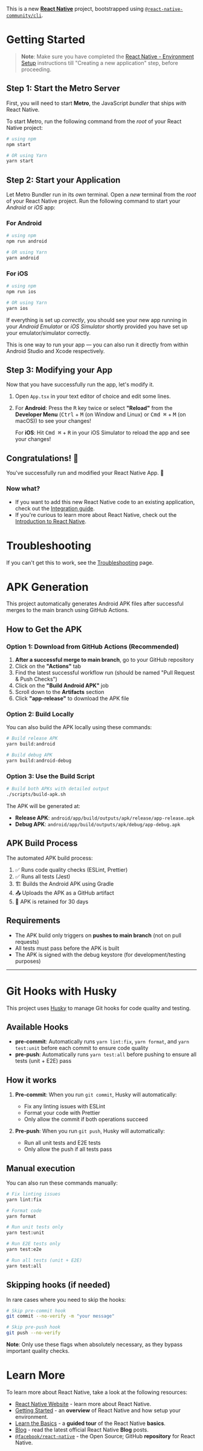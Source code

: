 This is a new [**React Native**](https://reactnative.dev) project, bootstrapped using [`@react-native-community/cli`](https://github.com/react-native-community/cli).

# Getting Started

>**Note**: Make sure you have completed the [React Native - Environment Setup](https://reactnative.dev/docs/environment-setup) instructions till "Creating a new application" step, before proceeding.

## Step 1: Start the Metro Server

First, you will need to start **Metro**, the JavaScript _bundler_ that ships _with_ React Native.

To start Metro, run the following command from the _root_ of your React Native project:

```bash
# using npm
npm start

# OR using Yarn
yarn start
```

## Step 2: Start your Application

Let Metro Bundler run in its _own_ terminal. Open a _new_ terminal from the _root_ of your React Native project. Run the following command to start your _Android_ or _iOS_ app:

### For Android

```bash
# using npm
npm run android

# OR using Yarn
yarn android
```

### For iOS

```bash
# using npm
npm run ios

# OR using Yarn
yarn ios
```

If everything is set up _correctly_, you should see your new app running in your _Android Emulator_ or _iOS Simulator_ shortly provided you have set up your emulator/simulator correctly.

This is one way to run your app — you can also run it directly from within Android Studio and Xcode respectively.

## Step 3: Modifying your App

Now that you have successfully run the app, let's modify it.

1. Open `App.tsx` in your text editor of choice and edit some lines.
2. For **Android**: Press the <kbd>R</kbd> key twice or select **"Reload"** from the **Developer Menu** (<kbd>Ctrl</kbd> + <kbd>M</kbd> (on Window and Linux) or <kbd>Cmd ⌘</kbd> + <kbd>M</kbd> (on macOS)) to see your changes!

   For **iOS**: Hit <kbd>Cmd ⌘</kbd> + <kbd>R</kbd> in your iOS Simulator to reload the app and see your changes!

## Congratulations! :tada:

You've successfully run and modified your React Native App. :partying_face:

### Now what?

- If you want to add this new React Native code to an existing application, check out the [Integration guide](https://reactnative.dev/docs/integration-with-existing-apps).
- If you're curious to learn more about React Native, check out the [Introduction to React Native](https://reactnative.dev/docs/getting-started).

# Troubleshooting

If you can't get this to work, see the [Troubleshooting](https://reactnative.dev/docs/troubleshooting) page.

# APK Generation

This project automatically generates Android APK files after successful merges to the main branch using GitHub Actions.

## How to Get the APK

### Option 1: Download from GitHub Actions (Recommended)

1. **After a successful merge to main branch**, go to your GitHub repository
2. Click on the **"Actions"** tab
3. Find the latest successful workflow run (should be named "Pull Request & Push Checks")
4. Click on the **"Build Android APK"** job
5. Scroll down to the **Artifacts** section
6. Click **"app-release"** to download the APK file

### Option 2: Build Locally

You can also build the APK locally using these commands:

```bash
# Build release APK
yarn build:android

# Build debug APK
yarn build:android-debug
```

### Option 3: Use the Build Script

```bash
# Build both APKs with detailed output
./scripts/build-apk.sh
```

The APK will be generated at:
- **Release APK**: `android/app/build/outputs/apk/release/app-release.apk`
- **Debug APK**: `android/app/build/outputs/apk/debug/app-debug.apk`

## APK Build Process

The automated APK build process:
1. ✅ Runs code quality checks (ESLint, Prettier)
2. ✅ Runs all tests (Jest)
3. 🏗️ Builds the Android APK using Gradle
4. 📤 Uploads the APK as a GitHub artifact
5. 🔄 APK is retained for 30 days

## Requirements

- The APK build only triggers on **pushes to main branch** (not on pull requests)
- All tests must pass before the APK is built
- The APK is signed with the debug keystore (for development/testing purposes)

---

# Git Hooks with Husky

This project uses [Husky](https://typicode.github.io/husky/) to manage Git hooks for code quality and testing.

## Available Hooks

- **pre-commit**: Automatically runs `yarn lint:fix`, `yarn format`, and `yarn test:unit` before each commit to ensure code quality
- **pre-push**: Automatically runs `yarn test:all` before pushing to ensure all tests (unit + E2E) pass

## How it works

1. **Pre-commit**: When you run `git commit`, Husky will automatically:
   - Fix any linting issues with ESLint
   - Format your code with Prettier
   - Only allow the commit if both operations succeed

2. **Pre-push**: When you run `git push`, Husky will automatically:
   - Run all unit tests and E2E tests
   - Only allow the push if all tests pass

## Manual execution

You can also run these commands manually:

```bash
# Fix linting issues
yarn lint:fix

# Format code
yarn format

# Run unit tests only
yarn test:unit

# Run E2E tests only
yarn test:e2e

# Run all tests (unit + E2E)
yarn test:all
```

## Skipping hooks (if needed)

In rare cases where you need to skip the hooks:

```bash
# Skip pre-commit hook
git commit --no-verify -m "your message"

# Skip pre-push hook
git push --no-verify
```

**Note**: Only use these flags when absolutely necessary, as they bypass important quality checks.

# Learn More

To learn more about React Native, take a look at the following resources:

- [React Native Website](https://reactnative.dev) - learn more about React Native.
- [Getting Started](https://reactnative.dev/docs/environment-setup) - an **overview** of React Native and how setup your environment.
- [Learn the Basics](https://reactnative.dev/docs/getting-started) - a **guided tour** of the React Native **basics**.
- [Blog](https://reactnative.dev/blog) - read the latest official React Native **Blog** posts.
- [`@facebook/react-native`](https://github.com/facebook/react-native) - the Open Source; GitHub **repository** for React Native.
